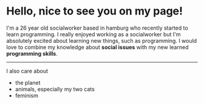 # Hello, nice to see you on my page!

I'm a 26 year old socialworker based in hamburg who recently started to learn programming.
I really enjoyed working as a socialworker but I'm absolutely excited about learning new things, such as programming.
I would love to combine my knowledge about **social issues** with my new learned **programming skills**.

---
I also care about 
- the planet
- animals, especially my two cats
- feminism


